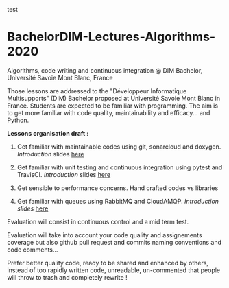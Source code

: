 ﻿test

# BachelorDIM-Lectures-Algorithms-2020
Algorithms, code writing and continuous integration @ DIM Bachelor, Université Savoie Mont Blanc, France


Those lessons are addressed to the "Développeur Informatique Multisupports" (DIM) Bachelor proposed at Université Savoie Mont Blanc in France.
Students are expected to be familiar with programming. The aim is to get more familiar with code quality, maintainability and efficacy... and Python.

**Lessons organisation draft :**

1. Get familiar with maintainable codes using git, sonarcloud and doxygen. *Introduction* slides [here](https://docs.google.com/presentation/d/1xXrdokfxOUP-3b1fEPRfieUhOEez7FJeUtauMpjV4bk/edit?usp=sharing)

2. Get familiar with unit testing and continuous integration using pytest and TravisCI. *Introduction* slides [here](https://docs.google.com/presentation/d/1wb93gyr6JuIDfeDvqTkMBxoLulL_yOXDeYp9qR5EaFI/edit?usp=sharing)

3. Get sensible to performance concerns. Hand crafted codes vs libraries

4. Get familiar with queues using RabbitMQ and CloudAMQP. *Introduction slides* [here](https://docs.google.com/presentation/d/1e-KtztT1KN91ynFhzSfDrdF8qvuYPadKe04ifyxtvrg/edit?usp=sharing)

Evaluation will consist in continuous control and a mid term test.


Evaluation will take into account your code quality and assignements coverage but also github pull request and commits naming conventions and code comments...

Prefer better quality code, ready to be shared and enhanced by others, instead of too rapidly written code, unreadable, un-commented that people will throw to trash and completely rewrite !
